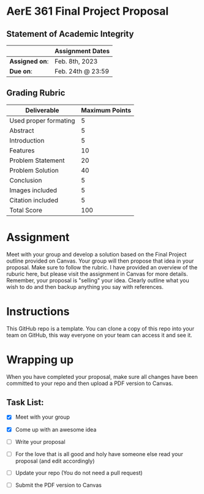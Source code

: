 # AerE 361 Final Project Proposal

## Statement of Academic Integrity


| | Assignment Dates |
| --- | --- |
|**Assigned on**: | Feb. 8th, 2023 |
|**Due on**: | Feb. 24th @ 23:59 |


## Grading Rubric

|Deliverable | Maximum Points |
|---|---|
| Used proper formating | 5 |
| Abstract | 5 |
| Introduction | 5 |
| Features | 10 |
| Problem Statement | 20 |
| Problem Solution | 40 |
| Conclusion | 5 |
| Images included | 5 |
| Citation included | 5 |
| Total Score | 100 |


# Assignment

Meet with your group and develop a solution based on the Final Project outline provided on Canvas. Your group will then propose that idea in your proposal. Make sure to follow the rubric. I have provided an overview of the ruburic here, but please visit the assignment in Canvas for more details. Remember, your proposal is "selling" your idea. Clearly outline what you wish to do and then backup anything you say with references.

# Instructions
This GitHub repo is a template. You can clone a copy of this repo into your team on GitHub, this way everyone on your team can access it and see it.

# Wrapping up
When you have completed your proposal, make sure all changes have been committed to your repo and then upload a PDF version to Canvas.

## Task List:
- [x] Meet with your group
- [x] Come up with an awesome idea
- [ ] Write your proposal
- [ ] For the love that is all good and holy have someone else read your proposal (and edit accordingly)
- [ ] Update your repo (You do not need a pull request)
- [ ] Submit the PDF version to Canvas

